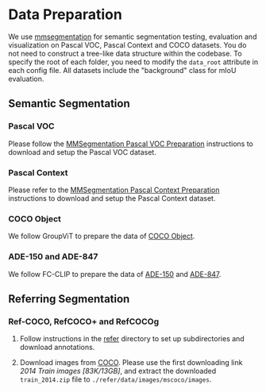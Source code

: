 # Data Preparation

We use [mmsegmentation](https://github.com/open-mmlab/mmsegmentation) for semantic segmentation testing, evaluation and visualization on Pascal VOC, Pascal Context and COCO datasets. You do not need to construct a tree-like data structure within the codebase. To specify the root of each folder, you need to modify the `data_root` attribute in each config file. All datasets include the "background" class for mIoU evaluation.

## Semantic Segmentation

### Pascal VOC

Please follow the [MMSegmentation Pascal VOC Preparation](https://github.com/open-mmlab/mmsegmentation/blob/master/docs/en/dataset_prepare.md#pascal-voc) instructions to download and setup the Pascal VOC dataset.

### Pascal Context

Please refer to the [MMSegmentation Pascal Context Preparation](https://github.com/open-mmlab/mmsegmentation/blob/master/docs/en/dataset_prepare.md#pascal-context) instructions to download and setup the Pascal Context dataset.

### COCO Object

We follow GroupViT to prepare the data of [COCO Object](https://github.com/NVlabs/GroupViT?tab=readme-ov-file#coco).

### ADE-150 and ADE-847

We follow FC-CLIP to prepare the data of [ADE-150](https://github.com/bytedance/fc-clip/blob/main/datasets/README.md#expected-dataset-structure-for-ade20k-a150) and [ADE-847](https://github.com/bytedance/fc-clip/blob/main/datasets/README.md#expected-dataset-structure-for-ade20k-full-a-847).

## Referring Segmentation

### Ref-COCO, RefCOCO+ and RefCOCOg

1. Follow instructions in the [refer](https://github.com/lichengunc/refer) directory to set up subdirectories
and download annotations.

2. Download images from [COCO](https://cocodataset.org/#download).
Please use the first downloading link *2014 Train images [83K/13GB]*, and extract
the downloaded `train_2014.zip` file to `./refer/data/images/mscoco/images`.